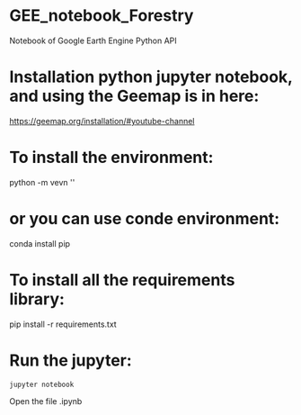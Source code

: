 # GEE_notebook_Forestry
Notebook of Google Earth Engine Python API

# Installation python jupyter notebook, and using the Geemap is in here:
https://geemap.org/installation/#youtube-channel


# To install the environment:
python -m vevn '<location environment>'

# or you can use conde environment:
conda install pip

# To install all the requirements library:
pip install -r requirements.txt

# Run the jupyter:
    jupyter notebook

Open the file .ipynb